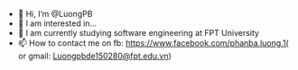 - 👋 Hi, I’m @LuongPB
- 👀 I am interested in...
- 🌱 I am currently studying software engineering at FPT University
- 📫 How to contact me on fb: https://www.facebook.com/phanba.luong.1( or gmail: Luongpbde150280@fpt.edu.vn)
<!---
LuongPB/LuongPB is a ✨ special ✨ repository because its `README.md` (this file) appears on your GitHub profile.
You can click the Preview link to take a look at your changes.
--->
